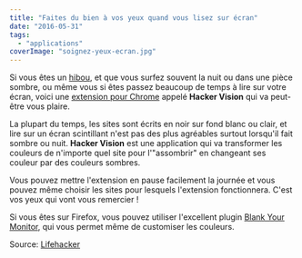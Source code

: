 ```yaml
---
title: "Faites du bien à vos yeux quand vous lisez sur écran"
date: "2016-05-31"
tags:
  - "applications"
coverImage: "soignez-yeux-ecran.jpg"
---
```


Si vous êtes un [hibou](http://www.youtube.com/watch?v=K9IL8ndVm8E), et que vous surfez souvent la nuit ou dans une pièce sombre, ou même vous si êtes passez beaucoup de temps à lire sur votre écran, voici une [extension pour Chrome](https://chrome.google.com/webstore/detail/hacker-vision/fommidcneendjonelhhhkmoekeicedej) appelé **Hacker Vision** qui va peut-être vous plaire.<!--more-->

La plupart du temps, les sites sont écrits en noir sur fond blanc ou clair, et lire sur un écran scintillant n'est pas des plus agréables surtout lorsqu'il fait sombre ou nuit. **Hacker Vision** est une application qui va transformer les couleurs de n'importe quel site pour l'"assombrir" en changeant ses couleur par des couleurs sombres.

Vous pouvez mettre l'extension en pause facilement la journée et vous pouvez même choisir les sites pour lesquels l'extension fonctionnera. C'est vos yeux qui vont vous remercier !

Si vous êtes sur Firefox, vous pouvez utiliser l'excellent plugin [Blank Your Monitor](https://addons.mozilla.org/en-US/firefox/addon/blank-your-monitor-easy-readin/), qui vous permet même de customiser les couleurs.

Source: [Lifehacker](http://lifehacker.com/hacker-vision-darkens-bright-web-sites-and-makes-them-e-1450747119)

